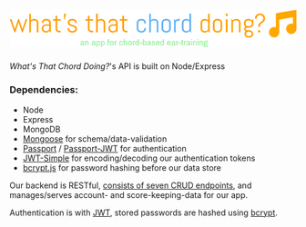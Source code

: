 # [![What's That Chord Doing?](img/logo.png)](http://what-s-that-chord-doing.herokuapp.com)

_What's That Chord Doing?_'s API is built on Node/Express

### Dependencies:

* Node
* Express
* MongoDB
* [Mongoose](http://mongoosejs.com) for schema/data-validation
* [Passport](http://passportjs.org/) / [Passport-JWT](https://github.com/themikenicholson/passport-jwt) for authentication
* [JWT-Simple](https://github.com/hokaccha/node-jwt-simple) for encoding/decoding our authentication tokens
* [bcrypt.js](https://github.com/dcodeIO/bcrypt.js) for password hashing before our data store

Our backend is RESTful, [consists of seven CRUD endpoints](../api/README.md), and manages/serves account- and score-keeping-data for our app.

Authentication is with [JWT](https://jwt.io/introduction/), stored passwords are hashed using [bcrypt](https://en.wikipedia.org/wiki/Bcrypt).
